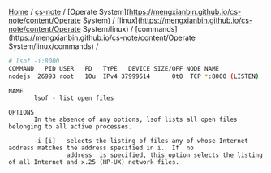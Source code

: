[Home](https://mengxianbin.github.io) /
[cs-note](https://mengxianbin.github.io/cs-note) /
[Operate System](https://mengxianbin.github.io/cs-note/content/Operate System) /
[linux](https://mengxianbin.github.io/cs-note/content/Operate System/linux) /
[commands](https://mengxianbin.github.io/cs-note/content/Operate System/linux/commands) /

```sh
# lsof -i:8000
COMMAND   PID USER   FD   TYPE   DEVICE SIZE/OFF NODE NAME
nodejs  26993 root   10u  IPv4 37999514      0t0  TCP *:8000 (LISTEN)
```

```man
NAME
       lsof - list open files

OPTIONS
       In the absence of any options, lsof lists all open files belonging to all active processes.
       
       -i [i]   selects the listing of files any of whose Internet address matches the address specified in i.  If  no
                address  is specified, this option selects the listing of all Internet and x.25 (HP-UX) network files.
```
